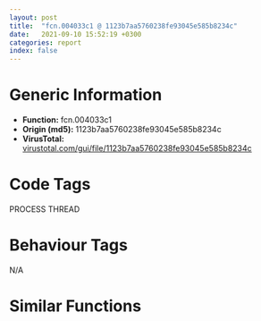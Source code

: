 ```yaml
---
layout: post
title:  "fcn.004033c1 @ 1123b7aa5760238fe93045e585b8234c"
date:   2021-09-10 15:52:19 +0300
categories: report
index: false
---
```


# Generic Information
- **Function:** fcn.004033c1
- **Origin (md5):** 1123b7aa5760238fe93045e585b8234c
- **VirusTotal:** [virustotal.com/gui/file/1123b7aa5760238fe93045e585b8234c][virustotal_ref]

# Code Tags
<span class="tag" id="PROCESS">PROCESS</span>
<span class="tag" id="THREAD">THREAD</span>


# Behaviour Tags
<span class="bhv-tag" id="na">N/A</span>

# Similar Functions
<script type="text/javascript" src="https://www.gstatic.com/charts/loader.js"></script>
<script type="text/javascript">

    google.charts.load('current', {'packages':['corechart']});
    google.charts.setOnLoadCallback(drawChart);

    function drawChart() {
    var data = new google.visualization.DataTable();
        data.addColumn('number', 'X');
        data.addColumn('number', 'Y');
        data.addColumn({type: 'string', role: 'tooltip', 'p': {'html': true}});
        data.addColumn({'type': 'string', 'role': 'style'});
        
        data.addRows([
    [-2119.474609375, -3632.25390625, '<b><a href="/report/fcn.004033c1@1123b7aa5760238fe93045e585b8234c">fcn.004033c1</a><br>@1123b7aa5760238fe93045e585b8234c</b><br>push ebp<br>mov ebp, esp<br>mov eax, 0x1020<br>call fcn.00417df0<br>push ebx<br>push esi<br>push edi<br>call dword[sym.imp.KERNEL32.dll_GetTickCount]<br>sub eax, dword[0x538c08]<br>xor esi, esi<br>cmp eax, 0x2710<br>ja 0x403413<br>cmp dword[ebp+8], esi<br>jne 0x4034c9<br>cmp dword[ebp+0xc], esi<br>jne 0x40367e<br>cmp dword[ebp+0x10], esi<br>jne 0x40367e<br>cmp dword[ebp+0x14], esi<br>jne 0x40367e<br>cmp dword[ebp+0x18], esi<br>jne 0x40367e<br>mov ebx, 0x42e788<br>push ebx<br>mov edi, str.RAV.INI<br>push edi<br>push esi<br>push str.LEVEL<br>mov esi, str.DEBUG<br>push esi<br>call fcn.00402aa9<br>push ebx<br>push edi<br>push 0xffffffffffffffff<br>push 0x42e7e8<br>push esi<br>mov dword[0x538c04], eax<br>call fcn.00402aa9<br>push ebx<br>push edi<br>push 3<br>push str.OUTPUT<br>push esi<br>mov dword[0x538c00], eax<br>call fcn.00402aa9<br>push ebx<br>push edi<br>push 0x200<br>push str.LOGSIZE<br>push esi<br>mov dword[0x4362fc], eax<br>call fcn.00402a49<br>add esp, 0x50<br>push 0x105<br>push 0x538af8<br>mov dword[0x4362f8], eax<br>call fcn.00402ff6<br>test byte[0x4362fc], 4<br>pop ecx<br>pop ecx<br>je 0x4034b2<br>push dword[0x538af0]<br>call dword[sym.imp.USER32.dll_IsWindow]<br>test eax, eax<br>jne 0x4034b2<br>push eax<br>push str.RS_DEBUG_VIEW<br>call dword[sym.imp.USER32.dll_FindWindowA]<br>mov dword[0x538af0], eax<br>call dword[sym.imp.KERNEL32.dll_GetTickCount]<br>cmp dword[ebp+8], 0<br>mov dword[0x538c08], eax<br>je 0x40367e<br>xor esi, esi<br>cmp dword[ebp+0x14], esi<br>jne 0x4034d8<br>mov eax, dword[0x4362fc]<br>mov dword[ebp+0x14], eax<br>jmp 0x4034ff<br>test byte[ebp+0x14], 4<br>je 0x4034ff<br>push dword[0x538af0]<br>call dword[sym.imp.USER32.dll_IsWindow]<br>test eax, eax<br>jne 0x4034ff<br>push esi<br>push str.RS_DEBUG_VIEW<br>call dword[sym.imp.USER32.dll_FindWindowA]<br>mov dword[0x538af0], eax<br>mov ebx, dword[ebp+0xc]<br>test dword[0x538c04], ebx<br>je 0x40367e<br>mov eax, dword[ebp+0x10]<br>test dword[0x538c00], eax<br>je 0x40367e<br>xor eax, eax<br>mov byte[ebp-0x80c], 0<br>mov ecx, 0x1ff<br>lea edi, [ebp-0x80b]<br>rep stosd<br>stosw word<br>mov esi, 0x800<br>push esi<br>stosb byte<br>lea eax, [ebp-0x80c]<br>push 0<br>push eax<br>call fcn.00417520<br>lea eax, [ebp-0x80c]<br>push esi<br>push eax<br>call fcn.0040247b<br>lea eax, [ebp-0x80c]<br>push esi<br>push eax<br>call fcn.00402ec3<br>add esp, 0x1c<br>push 0x42e7c4<br>push esi<br>lea eax, [ebp-0x80c]<br>push eax<br>call fcn.0040244a<br>push ebx<br>lea eax, [ebp-0x80c]<br>push esi<br>push eax<br>call fcn.00402f7c<br>add esp, 0xc<br>push dword[ebp+8]<br>lea eax, [ebp-0x80c]<br>push esi<br>push eax<br>call fcn.0040244a<br>push 0x42e7c0<br>push esi<br>lea eax, [ebp-0x80c]<br>push eax<br>call fcn.0040244a<br>test byte[ebp+0x14], 1<br>je 0x4035d4<br>mov eax, dword[ebp+0x18]<br>test eax, eax<br>jne 0x4035be<br>mov eax, 0x538af8<br>push dword[0x4362f8]<br>push eax<br>lea eax, [ebp-0x80c]<br>push eax<br>call fcn.00402d24<br>add esp, 0xc<br>test byte[ebp+0x14], 2<br>je 0x4035e7<br>lea eax, [ebp-0x80c]<br>push eax<br>call dword[sym.imp.KERNEL32.dll_OutputDebugStringA]<br>test byte[ebp+0x14], 4<br>je 0x40367e<br>push dword[0x538af0]<br>call dword[sym.imp.USER32.dll_IsWindow]<br>test eax, eax<br>je 0x40367e<br>mov edi, 0x814<br>push edi<br>lea eax, [ebp-0x1020]<br>push 0<br>push eax<br>call fcn.00417520<br>add esp, 0xc<br>mov dword[ebp-0x1020], edi<br>call dword[sym.imp.KERNEL32.dll_GetCurrentProcessId]<br>mov dword[ebp-0x101c], eax<br>call dword[sym.imp.KERNEL32.dll_GetCurrentThreadId]<br>mov dword[ebp-0x1018], eax<br>push esi<br>lea eax, [ebp-0x80c]<br>push eax<br>lea eax, [ebp-0x100c]<br>push eax<br>mov dword[ebp-0x1014], ebx<br>call dword[sym.imp.KERNEL32.dll_lstrcpynA]<br>mov eax, dword[ebp+0x10]<br>and dword[ebp-0xc], 0<br>mov dword[ebp-0x1010], eax<br>lea eax, [ebp-0x1020]<br>mov dword[ebp-4], eax<br>lea eax, [ebp-0xc]<br>push eax<br>push 0<br>push 0x4a<br>push dword[0x538af0]<br>mov dword[ebp-8], edi<br>call dword[sym.imp.USER32.dll_SendMessageA]<br>pop edi<br>pop esi<br>pop ebx<br>leave <br>ret <br><eoc> ', 'point { fill-color: #e0440e; }'],
[2119.474609375, 3632.25341796875, '<b><a href="/report/fcn.00411cc9@7b00dd8f2abf54a73bfb09681334ff78">fcn.00411cc9</a><br>@7b00dd8f2abf54a73bfb09681334ff78</b><br>push ebp<br>lea ebp, [esp-0x9c]<br>sub esp, 0x11c<br>mov eax, dword[0x4672d8]<br>xor eax, ebp<br>mov dword[ebp+0x98], eax<br>mov eax, dword[ebp+0xa8]<br>push ebx<br>push esi<br>push edi<br>mov edi, dword[ebp+0xa4]<br>xor esi, esi<br>push esi<br>mov dword[ebp-0x80], eax<br>call fcn.00411bea<br>pop ecx<br>lea eax, [ebp-0x70]<br>push eax<br>push esi<br>call fcn.00411c1e<br>mov ebx, eax<br>cmp ebx, dword[ebp-0x70]<br>mov dword[ebp-0x7c], ebx<br>je 0x411d1c<br>push 1<br>push ebx<br>call dword[sym.imp.USER32.dll_EnableWindow]<br>and dword[ebp-0x78], esi<br>lea eax, [ebp-0x78]<br>push eax<br>push ebx<br>call dword[sym.imp.USER32.dll_GetWindowThreadProcessId]<br>test ebx, ebx<br>je 0x411d51<br>call dword[sym.imp.KERNEL32.dll_GetCurrentProcessId]<br>cmp dword[ebp-0x78], eax<br>jne 0x411d51<br>push 0<br>push 0<br>push 0x376<br>push ebx<br>call dword[sym.imp.USER32.dll_SendMessageA]<br>test eax, eax<br>je 0x411d51<br>mov esi, eax<br>jmp 0x411d58<br>test edi, edi<br>je 0x411d58<br>lea esi, [edi+0x78]<br>and dword[ebp-0x74], 0<br>test esi, esi<br>je 0x411d76<br>mov eax, dword[esi]<br>mov dword[ebp-0x74], eax<br>mov eax, dword[ebp+0xb0]<br>test eax, eax<br>je 0x411d76<br>add eax, 0x30000<br>mov dword[esi], eax<br>test byte[ebp+0xac], 0xf0<br>jne 0x411da5<br>mov eax, dword[ebp+0xac]<br>and eax, 0xf<br>cmp eax, 1<br>jbe 0x411d9e<br>add eax, 0xfffffffd<br>cmp eax, 1<br>ja 0x411da5<br>or dword[ebp+0xac], 0x20<br>jmp 0x411da5<br>or dword[ebp+0xac], 0x30<br>test edi, edi<br>mov byte[ebp-0x6c], 0<br>je 0x411db2<br>mov ebx, dword[edi+0x50]<br>jmp 0x411dd1<br>lea ebx, [ebp-0x6c]<br>mov edi, 0x104<br>push edi<br>mov eax, ebx<br>push eax<br>push 0<br>call dword[sym.imp.KERNEL32.dll_GetModuleFileNameA]<br>cmp eax, edi<br>jne 0x411dd1<br>mov byte[ebp+0x97], 0<br>push dword[ebp+0xac]<br>push ebx<br>push dword[ebp-0x80]<br>push dword[ebp-0x7c]<br>call fcn.00411b53<br>add esp, 0x10<br>test esi, esi<br>mov edi, eax<br>je 0x411df1<br>mov eax, dword[ebp-0x74]<br>mov dword[esi], eax<br>cmp dword[ebp-0x70], 0<br>je 0x411e02<br>push 1<br>push dword[ebp-0x70]<br>call dword[sym.imp.USER32.dll_EnableWindow]<br>push 1<br>call fcn.00411bea<br>pop ecx<br>mov ecx, dword[ebp+0x98]<br>mov eax, edi<br>pop edi<br>pop esi<br>xor ecx, ebp<br>pop ebx<br>call fcn.0043779f<br>add ebp, 0x9c<br>leave <br>ret <br><eoc> ', 'null'],

        ]);

    var options = {
        title: 'Similarity Plot',
        legend: 'none',
        colors: ['#dedbd9', '#e6693e', '#ec8f6e', '#f3b49f', '#f6c7b6'],
        tooltip: {isHtml: true, trigger: 'both'},
        explorer: {
        actions: ["dragToZoom", "rightClickToReset"],
        },
        chartArea: {
        width: '80%',
        height: '80%'
        },
        width: '100%',
        height: '100%'
    };

    var chart = new google.visualization.ScatterChart(document.getElementById('chart_div'));

    chart.draw(data, options);
    }
    
</script>


<div id="chart_div" style="width: 100%px; height: 100%;"></div>

# Disassembled Code
{% highlight nasm %}

push ebp
mov ebp, esp
mov eax, 0x1020
call fcn.00417df0
push ebx
push esi
push edi
call dword[sym.imp.KERNEL32.dll_GetTickCount]
sub eax, dword[0x538c08]
xor esi, esi
cmp eax, 0x2710
ja 0x403413
cmp dword[ebp+8], esi
jne 0x4034c9
cmp dword[ebp+0xc], esi
jne 0x40367e
cmp dword[ebp+0x10], esi
jne 0x40367e
cmp dword[ebp+0x14], esi
jne 0x40367e
cmp dword[ebp+0x18], esi
jne 0x40367e
mov ebx, 0x42e788
push ebx
mov edi, str.RAV.INI
push edi
push esi
push str.LEVEL
mov esi, str.DEBUG
push esi
call fcn.00402aa9
push ebx
push edi
push 0xffffffffffffffff
push 0x42e7e8
push esi
mov dword[0x538c04], eax
call fcn.00402aa9
push ebx
push edi
push 3
push str.OUTPUT
push esi
mov dword[0x538c00], eax
call fcn.00402aa9
push ebx
push edi
push 0x200
push str.LOGSIZE
push esi
mov dword[0x4362fc], eax
call fcn.00402a49
add esp, 0x50
push 0x105
push 0x538af8
mov dword[0x4362f8], eax
call fcn.00402ff6
test byte[0x4362fc], 4
pop ecx
pop ecx
je 0x4034b2
push dword[0x538af0]
call dword[sym.imp.USER32.dll_IsWindow]
test eax, eax
jne 0x4034b2
push eax
push str.RS_DEBUG_VIEW
call dword[sym.imp.USER32.dll_FindWindowA]
mov dword[0x538af0], eax
call dword[sym.imp.KERNEL32.dll_GetTickCount]
cmp dword[ebp+8], 0
mov dword[0x538c08], eax
je 0x40367e
xor esi, esi
cmp dword[ebp+0x14], esi
jne 0x4034d8
mov eax, dword[0x4362fc]
mov dword[ebp+0x14], eax
jmp 0x4034ff
test byte[ebp+0x14], 4
je 0x4034ff
push dword[0x538af0]
call dword[sym.imp.USER32.dll_IsWindow]
test eax, eax
jne 0x4034ff
push esi
push str.RS_DEBUG_VIEW
call dword[sym.imp.USER32.dll_FindWindowA]
mov dword[0x538af0], eax
mov ebx, dword[ebp+0xc]
test dword[0x538c04], ebx
je 0x40367e
mov eax, dword[ebp+0x10]
test dword[0x538c00], eax
je 0x40367e
xor eax, eax
mov byte[ebp-0x80c], 0
mov ecx, 0x1ff
lea edi, [ebp-0x80b]
rep stosd
stosw word
mov esi, 0x800
push esi
stosb byte
lea eax, [ebp-0x80c]
push 0
push eax
call fcn.00417520
lea eax, [ebp-0x80c]
push esi
push eax
call fcn.0040247b
lea eax, [ebp-0x80c]
push esi
push eax
call fcn.00402ec3
add esp, 0x1c
push 0x42e7c4
push esi
lea eax, [ebp-0x80c]
push eax
call fcn.0040244a
push ebx
lea eax, [ebp-0x80c]
push esi
push eax
call fcn.00402f7c
add esp, 0xc
push dword[ebp+8]
lea eax, [ebp-0x80c]
push esi
push eax
call fcn.0040244a
push 0x42e7c0
push esi
lea eax, [ebp-0x80c]
push eax
call fcn.0040244a
test byte[ebp+0x14], 1
je 0x4035d4
mov eax, dword[ebp+0x18]
test eax, eax
jne 0x4035be
mov eax, 0x538af8
push dword[0x4362f8]
push eax
lea eax, [ebp-0x80c]
push eax
call fcn.00402d24
add esp, 0xc
test byte[ebp+0x14], 2
je 0x4035e7
lea eax, [ebp-0x80c]
push eax
call dword[sym.imp.KERNEL32.dll_OutputDebugStringA]
test byte[ebp+0x14], 4
je 0x40367e
push dword[0x538af0]
call dword[sym.imp.USER32.dll_IsWindow]
test eax, eax
je 0x40367e
mov edi, 0x814
push edi
lea eax, [ebp-0x1020]
push 0
push eax
call fcn.00417520
add esp, 0xc
mov dword[ebp-0x1020], edi
call dword[sym.imp.KERNEL32.dll_GetCurrentProcessId]
mov dword[ebp-0x101c], eax
call dword[sym.imp.KERNEL32.dll_GetCurrentThreadId]
mov dword[ebp-0x1018], eax
push esi
lea eax, [ebp-0x80c]
push eax
lea eax, [ebp-0x100c]
push eax
mov dword[ebp-0x1014], ebx
call dword[sym.imp.KERNEL32.dll_lstrcpynA]
mov eax, dword[ebp+0x10]
and dword[ebp-0xc], 0
mov dword[ebp-0x1010], eax
lea eax, [ebp-0x1020]
mov dword[ebp-4], eax
lea eax, [ebp-0xc]
push eax
push 0
push 0x4a
push dword[0x538af0]
mov dword[ebp-8], edi
call dword[sym.imp.USER32.dll_SendMessageA]
pop edi
pop esi
pop ebx
leave
ret

{% endhighlight %}

[virustotal_ref]: https://www.virustotal.com/gui/file/1123b7aa5760238fe93045e585b8234c